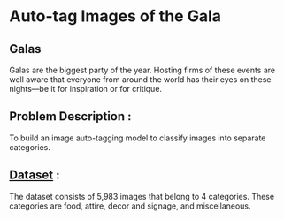 # Auto-tag Images of the Gala

## Galas
Galas are the biggest party of the year. Hosting firms of these events are well aware that everyone from around the world has their eyes on these nights—be it for inspiration or for critique.

## Problem Description : 
To build an image auto-tagging model to classify images into separate categories.

## [Dataset](https://www.hackerearth.com/challenges/competitive/hackerearth-deep-learning-challenge-auto-tag-images-gala/) : 
The dataset consists of 5,983 images that belong to 4 categories. These categories are food, attire, decor and signage, and miscellaneous.

